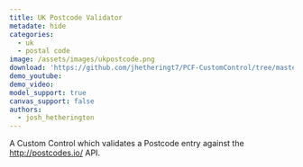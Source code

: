 ```yaml
---
title: UK Postcode Validator 
metadate: hide
categories:
  - uk
  - postal code
image: /assets/images/ukpostcode.png
download: 'https://github.com/jhetheringt7/PCF-CustomControl/tree/master/PCF_Postcode'
demo_youtube:
demo_video: 
model_support: true
canvas_support: false
authors:
  - josh_hetherington
---
```


A Custom Control which validates a Postcode entry against the <a target="_blank" href="http://postcodes.io/">http://postcodes.io/</a> API.
